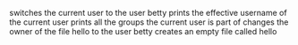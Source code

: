 switches the current user to the user betty
prints the effective username of the current user
prints all the groups the current user is part of
changes the owner of the file hello to the user betty
creates an empty file called hello
